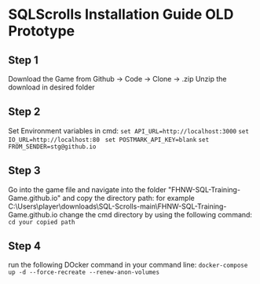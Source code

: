 # SQLScrolls Installation Guide OLD Prototype 

## Step 1
Download the Game from Github -> Code -> Clone -> .zip
Unzip the download in desired folder

## Step 2
Set Environment variables in cmd:
`set API_URL=http://localhost:3000` 
`set IO_URL=http://localhost:80 `
`set POSTMARK_API_KEY=blank`
`set FROM_SENDER=stg@github.io`

## Step 3
Go into the game file and navigate into the folder "FHNW-SQL-Training-Game.github.io" and copy the directory path: for example C:\Users\player\downloads\SQL-Scrolls-main\FHNW-SQL-Training-Game.github.io
change the cmd directory by using the following command: `cd your copied path`

## Step 4
run the following DOcker command in your command line: `docker-compose up -d --force-recreate --renew-anon-volumes`

